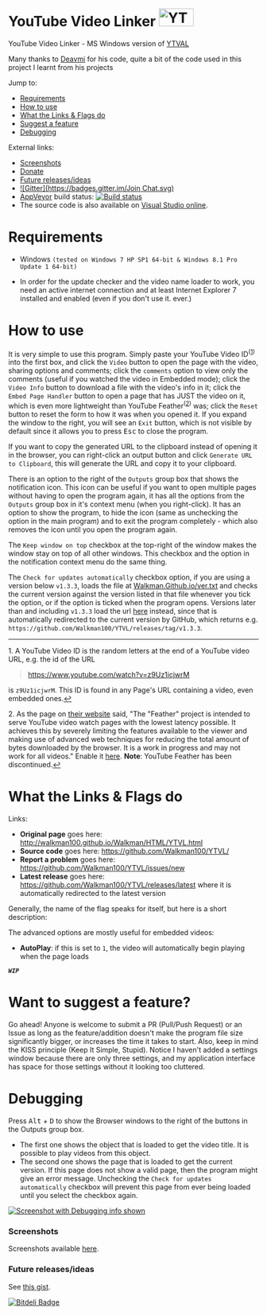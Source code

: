 # YouTube Video Linker [<img src="http://walkman100.github.io/Walkman/Images/WindowsProjectsOriginalImages/YouTube-Logo-Statistics-Media_withLink.jpg" title="YTVL Icon" width="70" height="36" alt="YTVL Icon">](http://walkman100.github.io/Walkman/Images/WindowsProjectsOriginalImages/YouTube-Logo-Statistics-Media_withLink.jpg)

YouTube Video Linker - MS Windows version of [YTVAL](http://walkman100.github.io/Walkman/HTML/YTVL.html)

Many thanks to [Deavmi](http://github.com/Deavmi) for his code, quite a bit of the code used in this project I learnt from his projects

Jump to:
- <a href="#requirements">Requirements</a>
- <a href="#how-to-use">How to use</a>
- <a href="#what-the-links--flags-do">What the Links & Flags do</a>
- <a href="#want-to-suggest-a-feature">Suggest a feature</a>
- <a href="#debugging">Debugging</a>

External links:
- [Screenshots](http://walkman100.github.io/Walkman/HTML/YTVLWindowsScreenshots.html)
- [Donate](http://walkman100.github.io/Walkman/HTML/Donate.html)
- [Future releases/ideas](https://gist.github.com/Walkman100/5b4103857f8f3a7a3f57#ytvl)
- [![Gitter](https://badges.gitter.im/Join Chat.svg)](https://gitter.im/Walkman100/Walkman?utm_source=badge&utm_medium=badge&utm_campaign=pr-badge&utm_content=badge)
- [AppVeyor](http://ci.appveyor.com/) build status:
[![Build status](https://ci.appveyor.com/api/projects/status/ao70dapbuoho2yk2)](https://ci.appveyor.com/project/Walkman100/ytvl)
- The source code is also available on [Visual Studio online](https://walkman.visualstudio.com/DefaultCollection/YTVL).

# Requirements

- Windows `(tested on Windows 7 HP SP1 64-bit & Windows 8.1 Pro Update 1 64-bit)`

- In order for the update checker and the video name loader to work, you need an active internet connection and at least Internet Explorer 7 installed and enabled (even if you don't use it. ever.)

# How to use
It is very simple to use this program. Simply paste your YouTube Video ID<sup>(<a href="#f-note-1" name="ref1" id="ref1">1</a>)</sup> into the first box, and click the `Video` button to open the page with the video, sharing options and comments; click the `comments` option to view only the comments (useful if you watched the video in Embedded mode); click the `Video Info` button to download a file with the video's info in it; click the `Embed Page Handler` button to open a page that has JUST the video on it, which is even more lightweight than YouTube Feather<sup>(<a href="#f-note-2" name="ref2" id="ref2">2</a>)</sup> was; click the `Reset` button to reset the form to how it was  when you opened it. If you expand the window to the right, you will see an `Exit` button, which is not visible by default since it allows you to press <kbd>Esc</kbd> to close the program.

If you want to copy the generated URL to the clipboard instead of opening it in the browser, you can right-click an output button and click `Generate URL to Clipboard`, this will generate the URL and copy it to your clipboard.

There is an option to the right of the `Outputs` group box that shows the notification icon. This icon can be useful if you want to open multiple pages without having to open the program again, it has all the options from the `Outputs` group box in it's context menu (when you right-click). It has an option to show the program, to hide the icon (same as unchecking the option in the main program) and to exit the program completely - which also removes the icon until you open the program again.

The `Keep window on top` checkbox at the top-right of the window makes the window stay on top of all other windows. This checkbox and the option in the notification context menu do the same thing.

The `Check for updates automatically` checkbox option, if you are using a version below `v1.3.3`, loads the file at [Walkman.Github.io/ver.txt](http://walkman100.github.io/Walkman/YTVL/ver.txt) and checks the current version against the version listed in that file whenever you tick the option, or if the option is ticked when the program opens. Versions later than and including `v1.3.3` load the url [here](http://github.com/Walkman100/YTVL/releases/latest) instead, since that is automatically redirected to the current version by GitHub, which returns e.g. `https://github.com/Walkman100/YTVL/releases/tag/v1.3.3`.
_______________________________________________________________________________
<a name="f-note-1" id="f-note-1">1</a>. A YouTube Video ID is the random letters at the end of a YouTube video URL, e.g. the id of the URL
> https://www.youtube.com/watch?v=z9Uz1icjwrM

is `z9Uz1icjwrM`. This ID is found in any Page's URL containing a video, even embedded ones.<a href="#ref1" title="Jump back to footnote 1 above">↩</a>

<a name="f-note-2" id="f-note-2">2</a>. As the page on [their website](https://www.youtube.com/feather_beta) said, "The "Feather" project is intended to serve YouTube video watch pages with the lowest latency possible. It achieves this by severely limiting the features available to the viewer and making use of advanced web techniques for reducing the total amount of bytes downloaded by the browser. It is a work in progress and may not work for all videos." Enable it [here](https://www.youtube.com/feather_beta). **Note**: YouTube Feather has been discontinued.<a href="#ref2" title="Jump back to footnote 2 above">↩</a>

# What the Links & Flags do
Links:
- **Original page** goes here: http://walkman100.github.io/Walkman/HTML/YTVL.html
- **Source code** goes here: https://github.com/Walkman100/YTVL/
- **Report a problem** goes here: https://github.com/Walkman100/YTVL/issues/new
- **Latest release** goes here: https://github.com/Walkman100/YTVL/releases/latest where it is automatically redirected to the latest version

Generally, the name of the flag speaks for itself, but here is a short description:

The advanced options are mostly useful for embedded videos:
- **AutoPlay**: if this is set to `1`, the video will automatically begin playing when the page loads

***_<kbd>`WIP`</kbd>_***

# Want to suggest a feature?
Go ahead! Anyone is welcome to submit a PR (Pull/Push Request) or an Issue as long as the feature/addition doesn't make the program file size significantly bigger, or increases the time it takes to start. Also, keep in mind the KISS principle (Keep It Simple, Stupid). Notice I haven't added a settings window because there are only three settings, and my application interface has space for those settings without it looking too cluttered.

# Debugging
Press <kbd>Alt</kbd> + <kbd>D</kbd> to show the Browser windows to the right of the buttons in the Outputs group box.

- The first one shows the object that is loaded to get the video title. It is possible to play videos from this object.
- The second one shows the page that is loaded to get the current version. If this page does not show a valid page, then the program might give an error message. Unchecking the `Check for updates automatically` checkbox will prevent this page from ever being loaded until you select the checkbox again.

[![Screenshot with Debugging info shown](http://walkman100.github.io/Walkman/Images/WindowsProjectsScreenshots/YTVL/AdvancedOptionsWithDebugKeyCombinationPressed.png "Screenshot with Debugging info shown")](http://walkman100.github.io/Walkman/Images/WindowsProjectsScreenshots/YTVL/AdvancedOptionsWithDebugKeyCombinationPressed.png)

### Screenshots
Screenshots available [here](http://walkman100.github.io/Walkman/HTML/YTVLWindowsScreenshots.html).

### Future releases/ideas
See [this gist](https://gist.github.com/Walkman100/5b4103857f8f3a7a3f57#ytvl).


[![Bitdeli Badge](https://d2weczhvl823v0.cloudfront.net/Walkman100/ytvl/trend.png)](https://bitdeli.com/free "Bitdeli Badge")

